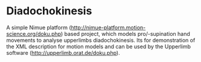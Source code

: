 # Diadochokinesis
A simple Nimue platform (http://nimue-platform.motion-science.org/doku.php) based project, which models pro/-supination hand movements to analyse upperlimbs diadochokinesis. Its for demonstration of the XML description for motion models and can be used by the Upperlimb software (http://upperlimb.orat.de/doku.php).
